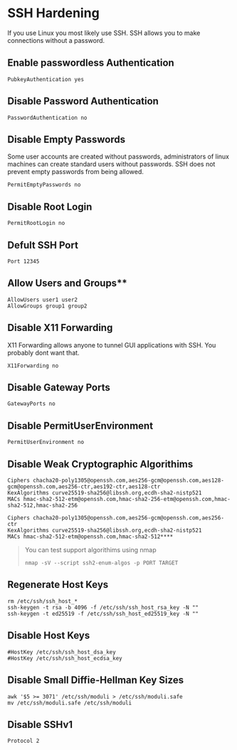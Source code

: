 # SSH Hardening

If you use Linux you most likely use SSH. SSH allows you to make connections without a password.

## Enable passwordless Authentication

```text
PubkeyAuthentication yes
```

## Disable Password Authentication

```text
PasswordAuthentication no
```

## Disable Empty Passwords

Some user accounts are created without passwords, administrators of linux machines can create standard users without passwords. SSH does not prevent empty passwords from being allowed.

```text
PermitEmptyPasswords no
```

## Disable Root Login

```text
PermitRootLogin no
```

## Defult SSH Port

```text
Port 12345
```

## Allow Users and Groups\*\*

```text
AllowUsers user1 user2
AllowGroups group1 group2
```

## Disable X11 Forwarding

X11 Forwarding allows anyone to tunnel GUI applications with SSH. You probably dont want that.

```text
X11Forwarding no
```

## Disable Gateway Ports

```text
GatewayPorts no
```

## Disable PermitUserEnvironment

```text
PermitUserEnvironment no
```

## Disable Weak Cryptographic Algorithims

```text
Ciphers chacha20-poly1305@openssh.com,aes256-gcm@openssh.com,aes128-gcm@openssh.com,aes256-ctr,aes192-ctr,aes128-ctr
KexAlgorithms curve25519-sha256@libssh.org,ecdh-sha2-nistp521
MACs hmac-sha2-512-etm@openssh.com,hmac-sha2-256-etm@openssh.com,hmac-sha2-512,hmac-sha2-256
```

```text
Ciphers chacha20-poly1305@openssh.com,aes256-gcm@openssh.com,aes256-ctr
KexAlgorithms curve25519-sha256@libssh.org,ecdh-sha2-nistp521
MACs hmac-sha2-512-etm@openssh.com,hmac-sha2-512****
```

> You can test support algorithims using nmap
>
> ```text
> nmap -sV --script ssh2-enum-algos -p PORT TARGET
> ```

## Regenerate Host Keys

```text
rm /etc/ssh/ssh_host_*
ssh-keygen -t rsa -b 4096 -f /etc/ssh/ssh_host_rsa_key -N ""
ssh-keygen -t ed25519 -f /etc/ssh/ssh_host_ed25519_key -N ""
```

## Disable Host Keys

```text
#HostKey /etc/ssh/ssh_host_dsa_key
#HostKey /etc/ssh/ssh_host_ecdsa_key
```

## Disable Small Diffie-Hellman Key Sizes

```text
awk '$5 >= 3071' /etc/ssh/moduli > /etc/ssh/moduli.safe
mv /etc/ssh/moduli.safe /etc/ssh/moduli
```

## Disable SSHv1

```text
Protocol 2
```

